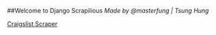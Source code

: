 ##Welcome to Django Scrapilious
*Made by @masterfung | Tsung Hung*

[Craigslist Scraper](https://github.com/masterfung/scrapy-craigslist)
